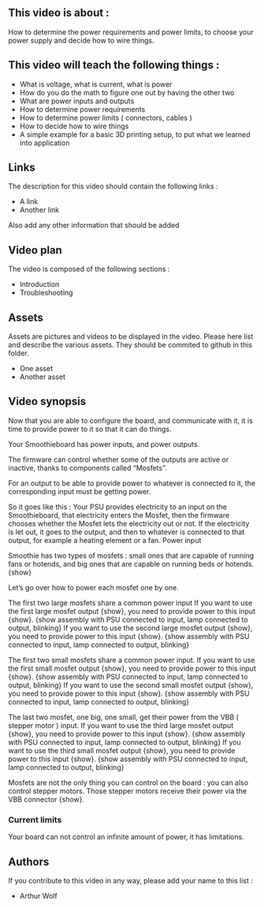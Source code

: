 ## This video is about : 

How to determine the power requirements and power limits, to choose your power supply and decide how to wire things.

## This video will teach the following things : 

* What is voltage, what is current, what is power
* How do you do the math to figure one out by having the other two
* What are power inputs and outputs
* How to determine power requirements
* How to determine power limits ( connectors, cables )
* How to decide how to wire things
* A simple example for a basic 3D printing setup, to put what we learned into application

## Links 

The description for this video should contain the following links : 

* A link
* Another link

Also add any other information that should be added

## Video plan

The video is composed of the following sections : 

* Introduction
* Troubleshooting

## Assets

Assets are pictures and videos to be displayed in the video.
Please here list and describe the various assets. They should be commited to github in this folder.

* One asset
* Another asset

## Video synopsis

Now that you are able to configure the board, and communicate with it, it is time to provide power to it so that it can do things.

Your Smoothieboard has power inputs, and power outputs.

The firmware can control whether some of the outputs are active or inactive, thanks to components called “Mosfets”.

For an output to be able to provide power to whatever is connected to it, the corresponding input must be getting power.

So it goes like this : Your PSU provides electricity to an input on the Smoothieboard, that electricity enters the Mosfet, then the firmware chooses whether the Mosfet lets the electricity out or not. If the electricity is let out, it goes to the output, and then to whatever is connected to that output, for example a heating element or a fan.
Power input

Smoothie has two types of mosfets : small ones that are capable of running fans or hotends, and big ones that are capable on running beds or hotends. {show}

Let’s go over how to power each mosfet one by one.

The first two large mosfets share a common power input
If you want to use the first large mosfet output {show}, you need to provide power to this input {show}.
{show assembly with PSU connected to input, lamp connected to output, blinking}
If you want to use the second large mosfet output {show}, you need to provide power to this input {show}.
{show assembly with PSU connected to input, lamp connected to output, blinking}

The first two small mosfets share a common power input.
If you want to use the first small mosfet output {show}, you need to provide power to this input {show}.
{show assembly with PSU connected to input, lamp connected to output, blinking}
If you want to use the second small mosfet output {show}, you need to provide power to this input {show}.
{show assembly with PSU connected to input, lamp connected to output, blinking}

The last two mosfet, one big, one small, get their power from the VBB ( stepper motor ) input.
If you want to use the third large mosfet output {show}, you need to provide power to this input {show}.
{show assembly with PSU connected to input, lamp connected to output, blinking}
If you want to use the third small mosfet output {show}, you need to provide power to this input {show}.
{show assembly with PSU connected to input, lamp connected to output, blinking}

Mosfets are not the only thing you can control on the board : you can also control stepper motors. Those stepper motors receive their power via the VBB connector {show}.

### Current limits

Your board can not control an infinite amount of power, it has limitations.


## Authors

If you contribute to this video in any way, please add your name to this list : 

* Arthur Wolf


